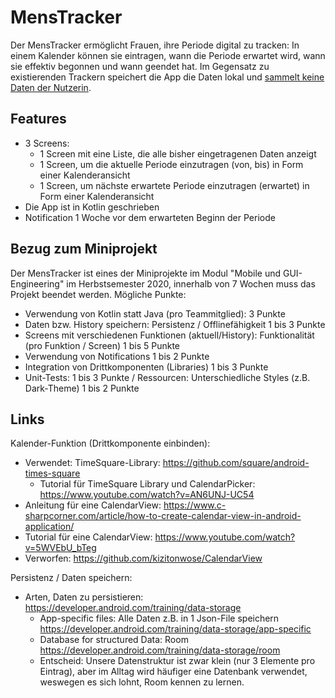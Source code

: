 # MensTracker
Der MensTracker ermöglicht Frauen, ihre Periode digital zu tracken: In einem Kalender können sie eintragen, wann die Periode erwartet wird, wann sie effektiv begonnen und wann geendet hat. Im Gegensatz zu existierenden Trackern speichert die App die Daten lokal und [sammelt keine Daten der Nutzerin](https://media.ccc.de/v/36c3-10693-no_body_s_business_but_mine_a_dive_into_menstruation_apps).

## Features
* 3 Screens:
  * 1 Screen mit eine Liste, die alle bisher eingetragenen Daten anzeigt
  * 1 Screen, um die aktuelle Periode einzutragen (von, bis) in Form einer Kalenderansicht
  * 1 Screen, um nächste erwartete Periode einzutragen (erwartet) in Form einer Kalenderansicht
* Die App ist in Kotlin geschrieben
* Notification 1 Woche vor dem erwarteten Beginn der Periode

## Bezug zum Miniprojekt
Der MensTracker ist eines der Miniprojekte im Modul "Mobile und GUI-Engineering" im Herbstsemester 2020, innerhalb von 7 Wochen muss das Projekt beendet werden.
Mögliche Punkte:

* Verwendung von Kotlin statt Java (pro Teammitglied): 3 Punkte
* Daten bzw. History speichern: Persistenz / Offlinefähigkeit 1 bis 3 Punkte
* Screens mit verschiedenen Funktionen (aktuell/History): Funktionalität (pro Funktion / Screen) 1 bis 5 Punkte
* Verwendung von Notifications 1 bis 2 Punkte
* Integration von Drittkomponenten (Libraries) 1 bis 3 Punkte
* Unit-Tests: 1 bis 3 Punkte / Ressourcen: Unterschiedliche Styles (z.B. Dark-Theme) 1 bis 2 Punkte

## Links

Kalender-Funktion (Drittkomponente einbinden):

* Verwendet: TimeSquare-Library: https://github.com/square/android-times-square
  * Tutorial für TimeSquare Library und CalendarPicker: https://www.youtube.com/watch?v=AN6UNJ-UC54
* Anleitung für eine CalendarView: https://www.c-sharpcorner.com/article/how-to-create-calendar-view-in-android-application/
* Tutorial für eine CalendarView: https://www.youtube.com/watch?v=5WVEbU_bTeg
* Verworfen: https://github.com/kizitonwose/CalendarView

Persistenz / Daten speichern:

* Arten, Daten zu persistieren: 
  https://developer.android.com/training/data-storage
  * App-specific files: Alle Daten z.B. in 1 Json-File speichern
    https://developer.android.com/training/data-storage/app-specific
  * Database for structured Data: Room
    https://developer.android.com/training/data-storage/room
  * Entscheid: Unsere Datenstruktur ist zwar klein (nur 3 Elemente pro Eintrag), aber im Alltag wird häufiger eine Datenbank verwendet, weswegen es sich lohnt, Room kennen zu lernen.
